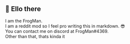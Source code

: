 ## 👋 Ello there  
  
I am the FrogMan.  
I am a reddit mod so I feel pro writing this in markdown. 😎  
You can contact me on discord at FrogMan#4369.  
Other than that, thats kinda it
